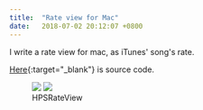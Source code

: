 ```yaml
---
title:  "Rate view for Mac"
date:   2018-07-02 20:12:07 +0800
---
```


I write a rate view for mac, as iTunes' song's rate.

[Here](https://github.com/cool8jay/HPSRateView){:target="_blank"} is source code.

<figure class="half">
<a href="https://user-images.githubusercontent.com/55504/42574150-89957970-8550-11e8-9f5d-2ea39ba6811d.png"><img src="https://user-images.githubusercontent.com/55504/42574150-89957970-8550-11e8-9f5d-2ea39ba6811d.png"></a>
<a href="https://user-images.githubusercontent.com/55504/42574149-891e7c76-8550-11e8-9bb1-486dc9545c05.png"><img src="https://user-images.githubusercontent.com/55504/42574149-891e7c76-8550-11e8-9bb1-486dc9545c05.png"></a>
<figcaption>HPSRateView</figcaption>
</figure>